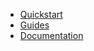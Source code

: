 <!-- docs/_sidebar.md -->

* [Quickstart](README.md)
* [Guides](GUIDES.md)
* [Documentation](DOCUMENTATION.md)